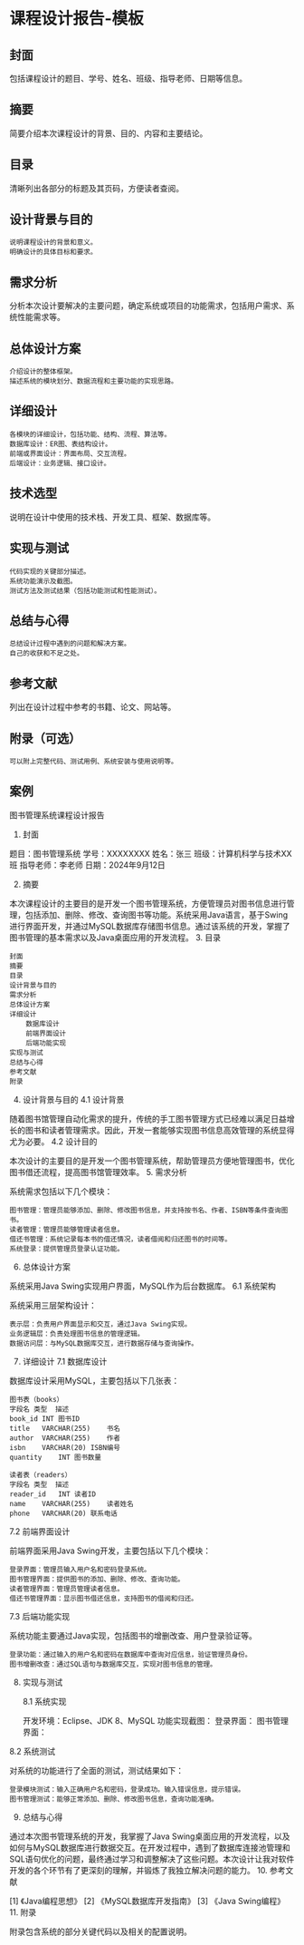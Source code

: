 # 课程设计报告-模板

## 封面

包括课程设计的题目、学号、姓名、班级、指导老师、日期等信息。

## 摘要

简要介绍本次课程设计的背景、目的、内容和主要结论。

## 目录

清晰列出各部分的标题及其页码，方便读者查阅。

## 设计背景与目的

    说明课程设计的背景和意义。
    明确设计的具体目标和要求。

## 需求分析

分析本次设计要解决的主要问题，确定系统或项目的功能需求，包括用户需求、系统性能需求等。

## 总体设计方案

    介绍设计的整体框架。
    描述系统的模块划分、数据流程和主要功能的实现思路。

## 详细设计

    各模块的详细设计，包括功能、结构、流程、算法等。
    数据库设计：ER图、表结构设计。
    前端或界面设计：界面布局、交互流程。
    后端设计：业务逻辑、接口设计。

## 技术选型

说明在设计中使用的技术栈、开发工具、框架、数据库等。

## 实现与测试

    代码实现的关键部分描述。
    系统功能演示及截图。
    测试方法及测试结果（包括功能测试和性能测试）。

## 总结与心得

    总结设计过程中遇到的问题和解决方案。
    自己的收获和不足之处。

## 参考文献

列出在设计过程中参考的书籍、论文、网站等。

## 附录（可选）

    可以附上完整代码、测试用例、系统安装与使用说明等。



## 案例

图书管理系统课程设计报告
1. 封面

题目：图书管理系统
学号：XXXXXXXX
姓名：张三
班级：计算机科学与技术XX班
指导老师：李老师
日期：2024年9月12日

2. 摘要

本次课程设计的主要目的是开发一个图书管理系统，方便管理员对图书信息进行管理，包括添加、删除、修改、查询图书等功能。系统采用Java语言，基于Swing进行界面开发，并通过MySQL数据库存储图书信息。通过该系统的开发，掌握了图书管理的基本需求以及Java桌面应用的开发流程。
3. 目录

    封面
    摘要
    目录
    设计背景与目的
    需求分析
    总体设计方案
    详细设计
        数据库设计
        前端界面设计
        后端功能实现
    实现与测试
    总结与心得
    参考文献
    附录

4. 设计背景与目的
4.1 设计背景

随着图书馆管理自动化需求的提升，传统的手工图书管理方式已经难以满足日益增长的图书和读者管理需求。因此，开发一套能够实现图书信息高效管理的系统显得尤为必要。
4.2 设计目的

本次设计的主要目的是开发一个图书管理系统，帮助管理员方便地管理图书，优化图书借还流程，提高图书馆管理效率。
5. 需求分析

系统需求包括以下几个模块：

    图书管理：管理员能够添加、删除、修改图书信息，并支持按书名、作者、ISBN等条件查询图书。
    读者管理：管理员能够管理读者信息。
    借还书管理：系统记录每本书的借还情况，读者借阅和归还图书的时间等。
    系统登录：提供管理员登录认证功能。

6. 总体设计方案

系统采用Java Swing实现用户界面，MySQL作为后台数据库。
6.1 系统架构

系统采用三层架构设计：

    表示层：负责用户界面显示和交互，通过Java Swing实现。
    业务逻辑层：负责处理图书信息的管理逻辑。
    数据访问层：与MySQL数据库交互，进行数据存储与查询操作。

7. 详细设计
7.1 数据库设计

数据库设计采用MySQL，主要包括以下几张表：

    图书表（books）
    字段名	类型	描述
    book_id	INT	图书ID
    title	VARCHAR(255)	书名
    author	VARCHAR(255)	作者
    isbn	VARCHAR(20)	ISBN编号
    quantity	INT	图书数量
    
    读者表（readers）
    字段名	类型	描述
    reader_id	INT	读者ID
    name	VARCHAR(255)	读者姓名
    phone	VARCHAR(20)	联系电话

7.2 前端界面设计

前端界面采用Java Swing开发，主要包括以下几个模块：

    登录界面：管理员输入用户名和密码登录系统。
    图书管理界面：提供图书的添加、删除、修改、查询功能。
    读者管理界面：管理员管理读者信息。
    借还书管理界面：显示图书借还信息，支持图书的借阅和归还。

7.3 后端功能实现

系统功能主要通过Java实现，包括图书的增删改查、用户登录验证等。

    登录功能：通过输入的用户名和密码在数据库中查询对应信息，验证管理员身份。
    图书增删改查：通过SQL语句与数据库交互，实现对图书信息的管理。

8. 实现与测试

   8.1 系统实现
   
    开发环境：Eclipse、JDK 8、MySQL
    功能实现截图：
        登录界面：
        图书管理界面：

8.2 系统测试

对系统的功能进行了全面的测试，测试结果如下：

    登录模块测试：输入正确用户名和密码，登录成功。输入错误信息，提示错误。
    图书管理测试：能够正常添加、删除、修改图书信息，查询功能准确。

9. 总结与心得

通过本次图书管理系统的开发，我掌握了Java Swing桌面应用的开发流程，以及如何与MySQL数据库进行数据交互。在开发过程中，遇到了数据库连接池管理和SQL语句优化的问题，最终通过学习和调整解决了这些问题。本次设计让我对软件开发的各个环节有了更深刻的理解，并锻炼了我独立解决问题的能力。
10. 参考文献

[1] 《Java编程思想》
[2] 《MySQL数据库开发指南》
[3] 《Java Swing编程》
11. 附录

附录包含系统的部分关键代码以及相关的配置说明。